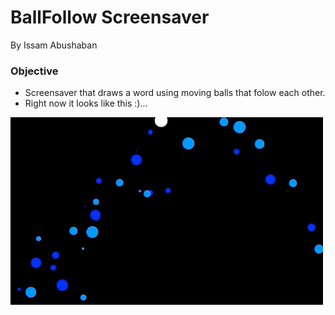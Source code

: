 # BallFollow Screensaver
By Issam Abushaban

### Objective
- Screensaver that draws a word using moving balls that folow each other.
- Right now it looks like this :)...

<img alt="BallFollow.gif" src=BallFollow.gif width=500>
